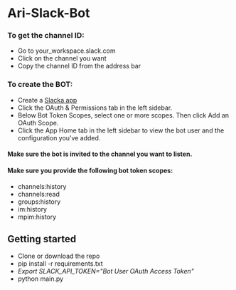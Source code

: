 # Ari-Slack-Bot

### To get the channel ID:
- Go to your_workspace.slack.com
- Click on the channel you want
- Copy the channel ID from the address bar

### To create the BOT:
- Create a [Slacka app](https://api.slack.com/apps/new)
- Click the OAuth & Permissions tab in the left sidebar.
- Below Bot Token Scopes, select one or more scopes. Then click Add an OAuth Scope.
- Click the App Home tab in the left sidebar to view the bot user and the configuration you’ve added.

#### Make sure the bot is invited to the channel you want to listen.
#### Make sure you provide the following bot token scopes:
- channels:history
- channels:read
- groups:history
- im:history
- mpim:history

## Getting started
- Clone or download the repo 
- pip install -r requirements.txt
- *Export SLACK_API_TOKEN="Bot User OAuth Access Token"*
- python main.py
